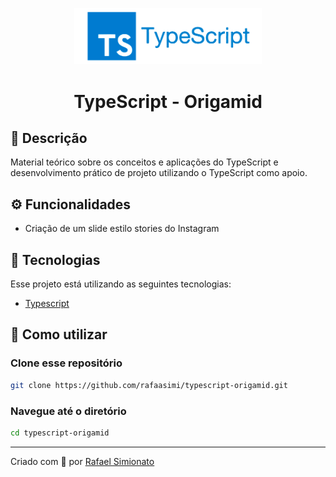 <p align='center'><img width='300' src="./.github/logo-typescript.png"/></p>
<h1 align='center'>TypeScript - Origamid</h1>

## 🔖 Descrição
<p>Material teórico sobre os conceitos e aplicações do TypeScript e desenvolvimento prático de projeto utilizando o TypeScript como apoio.<p>

## ⚙️ Funcionalidades
- Criação de um slide estilo stories do Instagram


## 🚀 Tecnologias
Esse projeto está utilizando as seguintes tecnologias:

- [Typescript](https://www.typescriptlang.org/)


## 🎲 Como utilizar
### Clone esse repositório
```bash
git clone https://github.com/rafaasimi/typescript-origamid.git
```
### Navegue até o diretório
```bash
cd typescript-origamid
```

---
<p>Criado com 💙 por <a href='https://github.com/rafaasimi/' target='_blank'>Rafael Simionato</a></p>